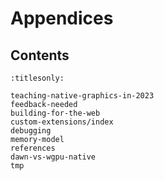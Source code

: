 Appendices
==========


Contents
--------

```{toctree}
:titlesonly:

teaching-native-graphics-in-2023
feedback-needed
building-for-the-web
custom-extensions/index
debugging
memory-model
references
dawn-vs-wgpu-native
tmp
```
